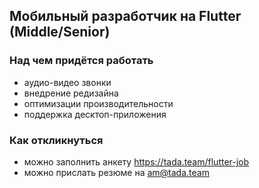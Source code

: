 ## Мобильный разработчик на Flutter (Middle/Senior)

### Над чем придётся работать
 - аудио-видео звонки
 - внедрение редизайна
 - оптимизации производительности
 - поддержка десктоп-приложения


### Как откликнуться
 - можно заполнить анкету https://tada.team/flutter-job
 - можно прислать резюме на am@tada.team
 
